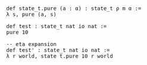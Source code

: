 <pre class="juicy-ace-editor-container ace-chrome"><span title="(module.header [] [])"></span><span title="(command.declaration
 (command.decl_modifiers [] [] [] [] [])
 (command.declaration.inner
  (0
   (command.def_like
    (command.def_like.kind (0 &quot;def&quot;))
    []
    `state_t.pure
    (command.decl_sig
     [(term.bracketed_binder
       (0
        (term.explicit_binder
         &quot;(&quot;
         (term.explicit_binder_content
          (1
           (term.binder_content
            [(term.binder_ident (0 `a))]
            [(term.binder_content_type &quot;:&quot; (ident_univs `α []))]
            [])))
         &quot;)&quot;)))]
     [(command.decl_type
       &quot;:&quot;
       (term.app
        (term.app
         (term.app (ident_univs `state_t []) (ident_univs `ρ []))
         (ident_univs `m []))
        (ident_univs `α [])))])
    (command.decl_val
     (0
      (command.simple_decl_val
       &quot;:=&quot;
       (term.lambda
        &quot;λ&quot;
        (term.binders [(term.binder_ident (0 `s))] [])
        &quot;,&quot;
        (term.app
         (ident_univs `pure [])
         (term.paren
          &quot;(&quot;
          [(term.paren_content
            (ident_univs `a [])
            [(term.paren_special (0 (term.tuple &quot;,&quot; [(ident_univs `s [])])))])]
          &quot;)&quot;))))))))))"><span title="(command.decl_modifiers [] [] [] [] [])"></span><span title="(command.declaration.inner
 (0
  (command.def_like
   (command.def_like.kind (0 &quot;def&quot;))
   []
   `state_t.pure
   (command.decl_sig
    [(term.bracketed_binder
      (0
       (term.explicit_binder
        &quot;(&quot;
        (term.explicit_binder_content
         (1
          (term.binder_content
           [(term.binder_ident (0 `a))]
           [(term.binder_content_type &quot;:&quot; (ident_univs `α []))]
           [])))
        &quot;)&quot;)))]
    [(command.decl_type
      &quot;:&quot;
      (term.app
       (term.app
        (term.app (ident_univs `state_t []) (ident_univs `ρ []))
        (ident_univs `m []))
       (ident_univs `α [])))])
   (command.decl_val
    (0
     (command.simple_decl_val
      &quot;:=&quot;
      (term.lambda
       &quot;λ&quot;
       (term.binders [(term.binder_ident (0 `s))] [])
       &quot;,&quot;
       (term.app
        (ident_univs `pure [])
        (term.paren
         &quot;(&quot;
         [(term.paren_content
           (ident_univs `a [])
           [(term.paren_special (0 (term.tuple &quot;,&quot; [(ident_univs `s [])])))])]
         &quot;)&quot;)))))))))"><span title="(command.def_like
 (command.def_like.kind (0 &quot;def&quot;))
 []
 `state_t.pure
 (command.decl_sig
  [(term.bracketed_binder
    (0
     (term.explicit_binder
      &quot;(&quot;
      (term.explicit_binder_content
       (1
        (term.binder_content
         [(term.binder_ident (0 `a))]
         [(term.binder_content_type &quot;:&quot; (ident_univs `α []))]
         [])))
      &quot;)&quot;)))]
  [(command.decl_type
    &quot;:&quot;
    (term.app
     (term.app
      (term.app (ident_univs `state_t []) (ident_univs `ρ []))
      (ident_univs `m []))
     (ident_univs `α [])))])
 (command.decl_val
  (0
   (command.simple_decl_val
    &quot;:=&quot;
    (term.lambda
     &quot;λ&quot;
     (term.binders [(term.binder_ident (0 `s))] [])
     &quot;,&quot;
     (term.app
      (ident_univs `pure [])
      (term.paren
       &quot;(&quot;
       [(term.paren_content
         (ident_univs `a [])
         [(term.paren_special (0 (term.tuple &quot;,&quot; [(ident_univs `s [])])))])]
       &quot;)&quot;)))))))"><span title="(command.def_like.kind (0 &quot;def&quot;))"><span class='ace_comment'></span><span class='ace_keyword'>def</span><span class='ace_comment'> </span></span><span class='ace_variable'>state_t.pure</span><span title="(command.decl_sig
 [(term.bracketed_binder
   (0
    (term.explicit_binder
     &quot;(&quot;
     (term.explicit_binder_content
      (1
       (term.binder_content
        [(term.binder_ident (0 `a))]
        [(term.binder_content_type &quot;:&quot; (ident_univs `α []))]
        [])))
     &quot;)&quot;)))]
 [(command.decl_type
   &quot;:&quot;
   (term.app
    (term.app
     (term.app (ident_univs `state_t []) (ident_univs `ρ []))
     (ident_univs `m []))
    (ident_univs `α [])))])"><span title="(term.bracketed_binder
 (0
  (term.explicit_binder
   &quot;(&quot;
   (term.explicit_binder_content
    (1
     (term.binder_content
      [(term.binder_ident (0 `a))]
      [(term.binder_content_type &quot;:&quot; (ident_univs `α []))]
      [])))
   &quot;)&quot;)))"><span title="(term.explicit_binder
 &quot;(&quot;
 (term.explicit_binder_content
  (1
   (term.binder_content
    [(term.binder_ident (0 `a))]
    [(term.binder_content_type &quot;:&quot; (ident_univs `α []))]
    [])))
 &quot;)&quot;)"><span class='ace_comment'> </span>(<span class='ace_comment'></span><span title="(term.explicit_binder_content
 (1
  (term.binder_content
   [(term.binder_ident (0 `a))]
   [(term.binder_content_type &quot;:&quot; (ident_univs `α []))]
   [])))"><span title="(term.binder_content
 [(term.binder_ident (0 `a))]
 [(term.binder_content_type &quot;:&quot; (ident_univs `α []))]
 [])"><span title="(term.binder_ident (0 `a))"><span class='ace_variable'>a</span></span><span title="(term.binder_content_type &quot;:&quot; (ident_univs `α []))"><span class='ace_comment'> </span>:<span class='ace_comment'> </span>α</span></span></span><span class='ace_comment'></span>)<span class='ace_comment'> </span></span></span><span title="(command.decl_type
 &quot;:&quot;
 (term.app
  (term.app
   (term.app (ident_univs `state_t []) (ident_univs `ρ []))
   (ident_univs `m []))
  (ident_univs `α [])))"><span class='ace_comment'></span>:<span class='ace_comment'> </span><span title="(term.app
 (term.app
  (term.app (ident_univs `state_t []) (ident_univs `ρ []))
  (ident_univs `m []))
 (ident_univs `α []))"><span title="(term.app
 (term.app (ident_univs `state_t []) (ident_univs `ρ []))
 (ident_univs `m []))"><span title="(term.app (ident_univs `state_t []) (ident_univs `ρ []))">state_t ρ</span> m</span> α</span></span></span><span title="(command.decl_val
 (0
  (command.simple_decl_val
   &quot;:=&quot;
   (term.lambda
    &quot;λ&quot;
    (term.binders [(term.binder_ident (0 `s))] [])
    &quot;,&quot;
    (term.app
     (ident_univs `pure [])
     (term.paren
      &quot;(&quot;
      [(term.paren_content
        (ident_univs `a [])
        [(term.paren_special (0 (term.tuple &quot;,&quot; [(ident_univs `s [])])))])]
      &quot;)&quot;))))))"><span title="(command.simple_decl_val
 &quot;:=&quot;
 (term.lambda
  &quot;λ&quot;
  (term.binders [(term.binder_ident (0 `s))] [])
  &quot;,&quot;
  (term.app
   (ident_univs `pure [])
   (term.paren
    &quot;(&quot;
    [(term.paren_content
      (ident_univs `a [])
      [(term.paren_special (0 (term.tuple &quot;,&quot; [(ident_univs `s [])])))])]
    &quot;)&quot;))))"><span class='ace_comment'> </span>:=<span class='ace_comment'>
</span><span title="(term.lambda
 &quot;λ&quot;
 (term.binders [(term.binder_ident (0 `s))] [])
 &quot;,&quot;
 (term.app
  (ident_univs `pure [])
  (term.paren
   &quot;(&quot;
   [(term.paren_content
     (ident_univs `a [])
     [(term.paren_special (0 (term.tuple &quot;,&quot; [(ident_univs `s [])])))])]
   &quot;)&quot;)))"><span class='ace_comment'></span>λ<span class='ace_comment'> </span><span title="(term.binders [(term.binder_ident (0 `s))] [])"><span title="(term.binder_ident (0 `s))"><span class='ace_variable'>s</span></span></span><span class='ace_comment'></span>,<span class='ace_comment'> </span><span title="(term.app
 (ident_univs `pure [])
 (term.paren
  &quot;(&quot;
  [(term.paren_content
    (ident_univs `a [])
    [(term.paren_special (0 (term.tuple &quot;,&quot; [(ident_univs `s [])])))])]
  &quot;)&quot;))">pure<span title="(term.paren
 &quot;(&quot;
 [(term.paren_content
   (ident_univs `a [])
   [(term.paren_special (0 (term.tuple &quot;,&quot; [(ident_univs `s [])])))])]
 &quot;)&quot;)"><span class='ace_comment'> </span>(<span class='ace_comment'></span><span title="(term.paren_content
 (ident_univs `a [])
 [(term.paren_special (0 (term.tuple &quot;,&quot; [(ident_univs `s [])])))])">a<span title="(term.paren_special (0 (term.tuple &quot;,&quot; [(ident_univs `s [])])))"><span title="(term.tuple &quot;,&quot; [(ident_univs `s [])])"><span class='ace_comment'></span>,<span class='ace_comment'> </span>s</span></span></span><span class='ace_comment'></span>)<span class='ace_comment'>

</span></span></span></span></span></span></span></span></span><span title="(command.declaration
 (command.decl_modifiers [] [] [] [] [])
 (command.declaration.inner
  (0
   (command.def_like
    (command.def_like.kind (0 &quot;def&quot;))
    []
    `test
    (command.decl_sig
     []
     [(command.decl_type
       &quot;:&quot;
       (term.app
        (term.app
         (term.app (ident_univs `state_t []) (ident_univs `nat []))
         (ident_univs `io []))
        (ident_univs `nat [])))])
    (command.decl_val
     (0
      (command.simple_decl_val
       &quot;:=&quot;
       (term.app (ident_univs `pure []) (number (0 &quot;10&quot;))))))))))"><span title="(command.decl_modifiers [] [] [] [] [])"></span><span title="(command.declaration.inner
 (0
  (command.def_like
   (command.def_like.kind (0 &quot;def&quot;))
   []
   `test
   (command.decl_sig
    []
    [(command.decl_type
      &quot;:&quot;
      (term.app
       (term.app
        (term.app (ident_univs `state_t []) (ident_univs `nat []))
        (ident_univs `io []))
       (ident_univs `nat [])))])
   (command.decl_val
    (0
     (command.simple_decl_val
      &quot;:=&quot;
      (term.app (ident_univs `pure []) (number (0 &quot;10&quot;)))))))))"><span title="(command.def_like
 (command.def_like.kind (0 &quot;def&quot;))
 []
 `test
 (command.decl_sig
  []
  [(command.decl_type
    &quot;:&quot;
    (term.app
     (term.app
      (term.app (ident_univs `state_t []) (ident_univs `nat []))
      (ident_univs `io []))
     (ident_univs `nat [])))])
 (command.decl_val
  (0
   (command.simple_decl_val
    &quot;:=&quot;
    (term.app (ident_univs `pure []) (number (0 &quot;10&quot;)))))))"><span title="(command.def_like.kind (0 &quot;def&quot;))"><span class='ace_comment'></span><span class='ace_keyword'>def</span><span class='ace_comment'> </span></span><span class='ace_variable'>test</span><span title="(command.decl_sig
 []
 [(command.decl_type
   &quot;:&quot;
   (term.app
    (term.app
     (term.app (ident_univs `state_t []) (ident_univs `nat []))
     (ident_univs `io []))
    (ident_univs `nat [])))])"><span title="(command.decl_type
 &quot;:&quot;
 (term.app
  (term.app
   (term.app (ident_univs `state_t []) (ident_univs `nat []))
   (ident_univs `io []))
  (ident_univs `nat [])))"><span class='ace_comment'> </span>:<span class='ace_comment'> </span><span title="(term.app
 (term.app
  (term.app (ident_univs `state_t []) (ident_univs `nat []))
  (ident_univs `io []))
 (ident_univs `nat []))"><span title="(term.app
 (term.app (ident_univs `state_t []) (ident_univs `nat []))
 (ident_univs `io []))"><span title="(term.app (ident_univs `state_t []) (ident_univs `nat []))">state_t nat</span> io</span> nat</span></span></span><span title="(command.decl_val
 (0
  (command.simple_decl_val
   &quot;:=&quot;
   (term.app (ident_univs `pure []) (number (0 &quot;10&quot;))))))"><span title="(command.simple_decl_val
 &quot;:=&quot;
 (term.app (ident_univs `pure []) (number (0 &quot;10&quot;))))"><span class='ace_comment'> </span>:=<span class='ace_comment'>
</span><span title="(term.app (ident_univs `pure []) (number (0 &quot;10&quot;)))">pure<span title="(number (0 &quot;10&quot;))"><span class='ace_comment'> </span>10<span class='ace_comment'>

-- eta expansion
</span></span></span></span></span></span></span></span><span title="(command.declaration
 (command.decl_modifiers [] [] [] [] [])
 (command.declaration.inner
  (0
   (command.def_like
    (command.def_like.kind (0 &quot;def&quot;))
    []
    `test'
    (command.decl_sig
     []
     [(command.decl_type
       &quot;:&quot;
       (term.app
        (term.app
         (term.app (ident_univs `state_t []) (ident_univs `nat []))
         (ident_univs `io []))
        (ident_univs `nat [])))])
    (command.decl_val
     (0
      (command.simple_decl_val
       &quot;:=&quot;
       (term.lambda
        &quot;λ&quot;
        (term.binders [(term.binder_ident (0 `r)) (term.binder_ident (0 `world))] [])
        &quot;,&quot;
        (term.app
         (term.app
          (term.app (ident_univs `state_t.pure []) (number (0 &quot;10&quot;)))
          (ident_univs `r []))
         (ident_univs `world []))))))))))"><span title="(command.decl_modifiers [] [] [] [] [])"></span><span title="(command.declaration.inner
 (0
  (command.def_like
   (command.def_like.kind (0 &quot;def&quot;))
   []
   `test'
   (command.decl_sig
    []
    [(command.decl_type
      &quot;:&quot;
      (term.app
       (term.app
        (term.app (ident_univs `state_t []) (ident_univs `nat []))
        (ident_univs `io []))
       (ident_univs `nat [])))])
   (command.decl_val
    (0
     (command.simple_decl_val
      &quot;:=&quot;
      (term.lambda
       &quot;λ&quot;
       (term.binders [(term.binder_ident (0 `r)) (term.binder_ident (0 `world))] [])
       &quot;,&quot;
       (term.app
        (term.app
         (term.app (ident_univs `state_t.pure []) (number (0 &quot;10&quot;)))
         (ident_univs `r []))
        (ident_univs `world [])))))))))"><span title="(command.def_like
 (command.def_like.kind (0 &quot;def&quot;))
 []
 `test'
 (command.decl_sig
  []
  [(command.decl_type
    &quot;:&quot;
    (term.app
     (term.app
      (term.app (ident_univs `state_t []) (ident_univs `nat []))
      (ident_univs `io []))
     (ident_univs `nat [])))])
 (command.decl_val
  (0
   (command.simple_decl_val
    &quot;:=&quot;
    (term.lambda
     &quot;λ&quot;
     (term.binders [(term.binder_ident (0 `r)) (term.binder_ident (0 `world))] [])
     &quot;,&quot;
     (term.app
      (term.app
       (term.app (ident_univs `state_t.pure []) (number (0 &quot;10&quot;)))
       (ident_univs `r []))
      (ident_univs `world [])))))))"><span title="(command.def_like.kind (0 &quot;def&quot;))"><span class='ace_comment'></span><span class='ace_keyword'>def</span><span class='ace_comment'> </span></span><span class='ace_variable'>test'</span><span title="(command.decl_sig
 []
 [(command.decl_type
   &quot;:&quot;
   (term.app
    (term.app
     (term.app (ident_univs `state_t []) (ident_univs `nat []))
     (ident_univs `io []))
    (ident_univs `nat [])))])"><span title="(command.decl_type
 &quot;:&quot;
 (term.app
  (term.app
   (term.app (ident_univs `state_t []) (ident_univs `nat []))
   (ident_univs `io []))
  (ident_univs `nat [])))"><span class='ace_comment'> </span>:<span class='ace_comment'> </span><span title="(term.app
 (term.app
  (term.app (ident_univs `state_t []) (ident_univs `nat []))
  (ident_univs `io []))
 (ident_univs `nat []))"><span title="(term.app
 (term.app (ident_univs `state_t []) (ident_univs `nat []))
 (ident_univs `io []))"><span title="(term.app (ident_univs `state_t []) (ident_univs `nat []))">state_t nat</span> io</span> nat</span></span></span><span title="(command.decl_val
 (0
  (command.simple_decl_val
   &quot;:=&quot;
   (term.lambda
    &quot;λ&quot;
    (term.binders [(term.binder_ident (0 `r)) (term.binder_ident (0 `world))] [])
    &quot;,&quot;
    (term.app
     (term.app
      (term.app (ident_univs `state_t.pure []) (number (0 &quot;10&quot;)))
      (ident_univs `r []))
     (ident_univs `world []))))))"><span title="(command.simple_decl_val
 &quot;:=&quot;
 (term.lambda
  &quot;λ&quot;
  (term.binders [(term.binder_ident (0 `r)) (term.binder_ident (0 `world))] [])
  &quot;,&quot;
  (term.app
   (term.app
    (term.app (ident_univs `state_t.pure []) (number (0 &quot;10&quot;)))
    (ident_univs `r []))
   (ident_univs `world []))))"><span class='ace_comment'> </span>:=<span class='ace_comment'>
</span><span title="(term.lambda
 &quot;λ&quot;
 (term.binders [(term.binder_ident (0 `r)) (term.binder_ident (0 `world))] [])
 &quot;,&quot;
 (term.app
  (term.app
   (term.app (ident_univs `state_t.pure []) (number (0 &quot;10&quot;)))
   (ident_univs `r []))
  (ident_univs `world [])))"><span class='ace_comment'></span>λ<span class='ace_comment'> </span><span title="(term.binders [(term.binder_ident (0 `r)) (term.binder_ident (0 `world))] [])"><span title="(term.binder_ident (0 `r))"><span class='ace_variable'>r</span></span><span title="(term.binder_ident (0 `world))"><span class='ace_variable'> world</span></span></span><span class='ace_comment'></span>,<span class='ace_comment'> </span><span title="(term.app
 (term.app
  (term.app (ident_univs `state_t.pure []) (number (0 &quot;10&quot;)))
  (ident_univs `r []))
 (ident_univs `world []))"><span title="(term.app
 (term.app (ident_univs `state_t.pure []) (number (0 &quot;10&quot;)))
 (ident_univs `r []))"><span title="(term.app (ident_univs `state_t.pure []) (number (0 &quot;10&quot;)))">state_t.pure<span title="(number (0 &quot;10&quot;))"><span class='ace_comment'> </span>10<span class='ace_comment'> </span></span></span>r</span> world</span></span></span></span></span></span></span><span title="(eoi &quot;&quot;)"><span class='ace_comment'>
</span><span class='ace_comment'></span></span></pre>